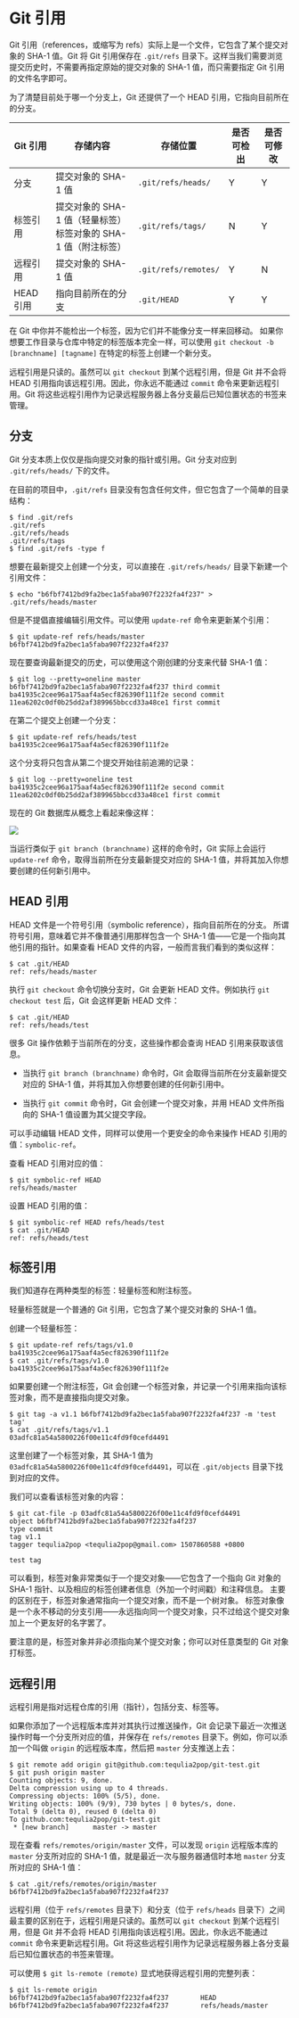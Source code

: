 # Git 引用

Git 引用（references，或缩写为 refs）实际上是一个文件，它包含了某个提交对象的 SHA-1 值。Git 将 Git 引用保存在 `.git/refs` 目录下。这样当我们需要浏览提交历史时，不需要再指定原始的提交对象的 SHA-1 值，而只需要指定 Git 引用的文件名字即可。

为了清楚目前处于哪一个分支上，Git 还提供了一个 HEAD 引用，它指向目前所在的分支。

Git 引用 | 存储内容 | 存储位置 | 是否可检出 | 是否可修改
-------- | -------- | -------- | ---------- | ----------
分支 | 提交对象的 SHA-1 值 | `.git/refs/heads/` | Y | Y
标签引用 | 提交对象的 SHA-1 值（轻量标签）<br/>标签对象的 SHA-1 值（附注标签） | `.git/refs/tags/` | N | Y
远程引用 | 提交对象的 SHA-1 值 | `.git/refs/remotes/` | Y | N
HEAD 引用 | 指向目前所在的分支 | `.git/HEAD` | Y | Y

在 Git 中你并不能检出一个标签，因为它们并不能像分支一样来回移动。 如果你想要工作目录与仓库中特定的标签版本完全一样，可以使用 `git checkout -b [branchname] [tagname]` 在特定的标签上创建一个新分支。

远程引用是只读的。虽然可以 `git checkout` 到某个远程引用，但是 Git 并不会将 HEAD 引用指向该远程引用。因此，你永远不能通过 `commit` 命令来更新远程引用。Git 将这些远程引用作为记录远程服务器上各分支最后已知位置状态的书签来管理。

## 分支

Git 分支本质上仅仅是指向提交对象的指针或引用。Git 分支对应到 `.git/refs/heads/` 下的文件。


在目前的项目中，`.git/refs` 目录没有包含任何文件，但它包含了一个简单的目录结构：

```
$ find .git/refs
.git/refs
.git/refs/heads
.git/refs/tags
$ find .git/refs -type f
```

想要在最新提交上创建一个分支，可以直接在 `.git/refs/heads/` 目录下新建一个引用文件：

```
$ echo "b6fbf7412bd9fa2bec1a5faba907f2232fa4f237" > .git/refs/heads/master
```

但是不提倡直接编辑引用文件。可以使用 `update-ref` 命令来更新某个引用：

```
$ git update-ref refs/heads/master b6fbf7412bd9fa2bec1a5faba907f2232fa4f237
```

现在要查询最新提交的历史，可以使用这个刚创建的分支来代替 SHA-1 值：

```
$ git log --pretty=oneline master
b6fbf7412bd9fa2bec1a5faba907f2232fa4f237 third commit
ba41935c2cee96a175aaf4a5ecf826390f111f2e second commit
11ea6202c0df0b25dd2af389965bbccd33a48ce1 first commit
```

在第二个提交上创建一个分支：

```
$ git update-ref refs/heads/test ba41935c2cee96a175aaf4a5ecf826390f111f2e
```

这个分支将只包含从第二个提交开始往前追溯的记录：

```
$ git log --pretty=oneline test
ba41935c2cee96a175aaf4a5ecf826390f111f2e second commit
11ea6202c0df0b25dd2af389965bbccd33a48ce1 first commit
```

现在的 Git 数据库从概念上看起来像这样：

![](images/data-model-4.png)

当运行类似于 `git branch (branchname)` 这样的命令时，Git 实际上会运行 `update-ref` 命令，取得当前所在分支最新提交对应的 SHA-1 值，并将其加入你想要创建的任何新引用中。

## HEAD 引用

HEAD 文件是一个符号引用（symbolic reference），指向目前所在的分支。 所谓符号引用，意味着它并不像普通引用那样包含一个 SHA-1 值——它是一个指向其他引用的指针。如果查看 HEAD 文件的内容，一般而言我们看到的类似这样：

```
$ cat .git/HEAD
ref: refs/heads/master
```

执行 `git checkout` 命令切换分支时，Git 会更新 HEAD 文件。例如执行 `git checkout test` 后，Git 会这样更新 HEAD 文件：

```
$ cat .git/HEAD
ref: refs/heads/test
```

很多 Git 操作依赖于当前所在的分支，这些操作都会查询 HEAD 引用来获取该信息。

*   当执行 `git branch (branchname)` 命令时，Git 会取得当前所在分支最新提交对应的 SHA-1 值，并将其加入你想要创建的任何新引用中。

*   当执行 `git commit` 命令时，Git 会创建一个提交对象，并用 HEAD 文件所指向的 SHA-1 值设置为其父提交字段。

可以手动编辑 HEAD 文件，同样可以使用一个更安全的命令来操作 HEAD 引用的值：`symbolic-ref`。

查看 HEAD 引用对应的值：

```
$ git symbolic-ref HEAD
refs/heads/master
```

设置 HEAD 引用的值：

```
$ git symbolic-ref HEAD refs/heads/test
$ cat .git/HEAD
ref: refs/heads/test
```

## 标签引用

我们知道存在两种类型的标签：轻量标签和附注标签。

轻量标签就是一个普通的 Git 引用，它包含了某个提交对象的 SHA-1 值。

创建一个轻量标签：

```
$ git update-ref refs/tags/v1.0 ba41935c2cee96a175aaf4a5ecf826390f111f2e
$ cat .git/refs/tags/v1.0
ba41935c2cee96a175aaf4a5ecf826390f111f2e
```

如果要创建一个附注标签，Git 会创建一个标签对象，并记录一个引用来指向该标签对象，而不是直接指向提交对象。 

```
$ git tag -a v1.1 b6fbf7412bd9fa2bec1a5faba907f2232fa4f237 -m 'test tag'
$ cat .git/refs/tags/v1.1
03adfc81a54a5800226f00e11c4fd9f0cefd4491
```

这里创建了一个标签对象，其 SHA-1 值为 `03adfc81a54a5800226f00e11c4fd9f0cefd4491`，可以在 `.git/objects` 目录下找到对应的文件。

我们可以查看该标签对象的内容：

```
$ git cat-file -p 03adfc81a54a5800226f00e11c4fd9f0cefd4491
object b6fbf7412bd9fa2bec1a5faba907f2232fa4f237
type commit
tag v1.1
tagger tequlia2pop <tequlia2pop@gmail.com> 1507860588 +0800

test tag
```

可以看到，标签对象非常类似于一个提交对象——它包含了一个指向 Git 对象的 SHA-1 指针、以及相应的标签创建者信息（外加一个时间戳）和注释信息。 主要的区别在于，标签对象通常指向一个提交对象，而不是一个树对象。 标签对象像是一个永不移动的分支引用——永远指向同一个提交对象，只不过给这个提交对象加上一个更友好的名字罢了。

要注意的是，标签对象并非必须指向某个提交对象；你可以对任意类型的 Git 对象打标签。

## 远程引用

远程引用是指对远程仓库的引用（指针），包括分支、标签等。

如果你添加了一个远程版本库并对其执行过推送操作，Git 会记录下最近一次推送操作时每一个分支所对应的值，并保存在 `refs/remotes` 目录下。例如，你可以添加一个叫做 `origin` 的远程版本库，然后把 `master` 分支推送上去：

```
$ git remote add origin git@github.com:tequlia2pop/git-test.git
$ git push origin master
Counting objects: 9, done.
Delta compression using up to 4 threads.
Compressing objects: 100% (5/5), done.
Writing objects: 100% (9/9), 730 bytes | 0 bytes/s, done.
Total 9 (delta 0), reused 0 (delta 0)
To github.com:tequlia2pop/git-test.git
 * [new branch]      master -> master
```

现在查看 `refs/remotes/origin/master` 文件，可以发现 `origin` 远程版本库的 `master` 分支所对应的 SHA-1 值，就是最近一次与服务器通信时本地 `master` 分支所对应的 SHA-1 值：

```
$ cat .git/refs/remotes/origin/master
b6fbf7412bd9fa2bec1a5faba907f2232fa4f237
```

远程引用（位于 `refs/remotes` 目录下）和分支（位于 `refs/heads` 目录下）之间最主要的区别在于，远程引用是只读的。虽然可以 `git checkout` 到某个远程引用，但是 Git 并不会将 HEAD 引用指向该远程引用。因此，你永远不能通过 `commit` 命令来更新远程引用。Git 将这些远程引用作为记录远程服务器上各分支最后已知位置状态的书签来管理。

可以使用 `$ git ls-remote (remote)` 显式地获得远程引用的完整列表：

```
$ git ls-remote origin
b6fbf7412bd9fa2bec1a5faba907f2232fa4f237        HEAD
b6fbf7412bd9fa2bec1a5faba907f2232fa4f237        refs/heads/master
```